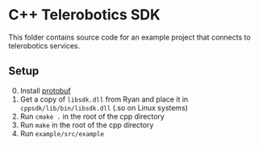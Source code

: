 # C++ Telerobotics SDK
This folder contains source code for an example project that connects to telerobotics services.

## Setup
0. Install [protobuf](https://grpc.io/docs/protoc-installation/)
1. Get a copy of `libsdk.dll` from Ryan and place it in ```cppsdk/lib/bin/libsdk.dll``` (.so on Linux systems)
2. Run `cmake .` in the root of the cpp directory
3. Run `make` in the root of the cpp directory
4. Run `example/src/example`